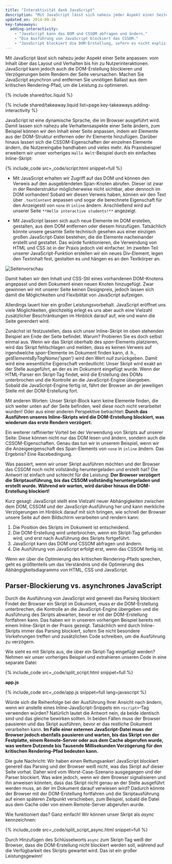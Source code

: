 ```yaml
---
title: "Interaktivität dank JavaScript"
description: "Mit JavaScript lässt sich nahezu jeder Aspekt einer Seite anpassen: vom Inhalt über das Layout und Verhalten bis hin zu Nutzerinteraktionen. JavaScript kann jedoch auch die DOM-Erstellung blockieren und Verzögerungen beim Rendern der Seite verursachen. Machen Sie JavaScript asynchron und entfernen Sie unnötigen Ballast aus dem kritischen Rendering-Pfad, um die Leistung zu optimieren."
updated_on: 2014-09-18
key-takeaways:
  adding-interactivity:
    - "JavaScript kann das DOM und CSSOM abfragen und ändern."
    - "Die Ausführung von JavaScript blockiert das CSSOM."
    - "JavaScript blockiert die DOM-Erstellung, sofern es nicht explizit als asynchron festgelegt wird."
---
```

<p class="intro">
  Mit JavaScript lässt sich nahezu jeder Aspekt einer Seite anpassen: vom Inhalt über das Layout und Verhalten bis hin zu Nutzerinteraktionen. JavaScript kann jedoch auch die DOM-Erstellung blockieren und Verzögerungen beim Rendern der Seite verursachen. Machen Sie JavaScript asynchron und entfernen Sie unnötigen Ballast aus dem kritischen Rendering-Pfad, um die Leistung zu optimieren.
</p>


{% include shared/toc.liquid %}

{% include shared/takeaway.liquid list=page.key-takeaways.adding-interactivity %}

JavaScript ist eine dynamische Sprache, die im Browser ausgeführt wird. Damit lassen sich nahezu alle Verhaltensaspekte einer Seite ändern, zum Beispiel können wir den Inhalt einer Seite anpassen, indem wir Elemente aus der DOM-Struktur entfernen oder ihr Elemente hinzufügen. Darüber hinaus lassen sich die CSSOM-Eigenschaften der einzelnen Elemente ändern, die Nutzereingabe handhaben und vieles mehr. Als Praxisbeispiel erweitern wir unser vorheriges `Hallo Welt`-Beispiel durch ein einfaches Inline-Skript:

{% include_code src=_code/script.html snippet=full %}

* Mit JavaScript erhalten wir Zugriff auf das DOM und können den Verweis auf den ausgeblendeten Span-Knoten abrufen. Dieser ist zwar in der Renderstruktur möglicherweise nicht sichtbar, aber dennoch im DOM vorhanden! Sobald wir diesen Verweis haben, können wir den Text über `.textContent` anpassen und sogar die berechnete Eigenschaft für den Anzeigestil von `none` in `inline` ändern. Anschließend wird auf unserer Seite `**Hello interactive students!**` angezeigt.

* Mit JavaScript lassen sich auch neue Elemente im DOM erstellen, gestalten, aus dem DOM entfernen oder diesem hinzufügen. Tatsächlich könnte unsere gesamte Seite technisch gesehen aus einer einzigen großen JavaScript-Datei bestehen, die die Elemente nacheinander erstellt und gestaltet. Das würde funktionieren, die Verwendung von HTML und CSS ist in der Praxis jedoch viel einfacher. Im zweiten Teil unserer JavaScript-Funktion erstellen wir ein neues Div-Element, legen den Textinhalt fest, gestalten es und hängen es an den Textkörper an.

<img src="images/device-js-small.png" class="center" alt="Seitenvorschau">

Damit haben wir den Inhalt und CSS-Stil eines vorhandenen DOM-Knotens angepasst und dem Dokument einen neuen Knoten hinzugefügt. Zwar gewinnen wir mit unserer Seite keinen Designpreis, jedoch lassen sich damit die Möglichkeiten und Flexibilität von JavaScript aufzeigen.

Allerdings lauert hier ein großer Leistungsvorbehalt. JavaScript eröffnet uns viele Möglichkeiten, gleichzeitig erlegt es uns aber auch eine Vielzahl zusätzlicher Beschränkungen im Hinblick darauf auf, wie und wann die Seite gerendert wird.

Zunächst ist festzustellen, dass sich unser Inline-Skript im oben stehenden Beispiel am Ende der Seite befindet. Warum? Probieren Sie es doch selbst einmal aus. Wenn wir das Skript oberhalb des _span_-Elements platzieren, wird das Skript fehlschlagen und melden, dass es keinen Verweis auf irgendwelche _span_-Elemente im Dokument finden kann, d. h., _getElementsByTagName('span')_ wird den Wert _null_ zurückgeben. Damit wird eine wesentliche Eigenschaft verdeutlicht: Unser Skript wird exakt an der Stelle ausgeführt, an der es im Dokument eingefügt wurde. Wenn der HTML-Parser ein Skript-Tag findet, wird die Erstellung des DOMs unterbrochen und die Kontrolle an die JavaScript-Engine übergeben. Sobald die JavaScript-Engine fertig ist, fährt der Browser an der jeweiligen Stelle mit der DOM-Erstellung fort.

Mit anderen Worten: Unser Skript-Block kann keine Elemente finden, die sich weiter unten auf der Seite befinden, weil diese noch nicht verarbeitet wurden! Oder aus einer anderen Perspektive betrachtet: **Durch das Ausführen unseres Inline-Skripts wird die DOM-Erstellung blockiert, was wiederum das erste Rendern verzögert.**

Ein weiterer raffinierter Vorteil bei der Verwendung von Skripts auf unserer Seite: Diese können nicht nur das DOM lesen und ändern, sondern auch die CSSOM-Eigenschaften. Genau das tun wir in unserem Beispiel, wenn wir die Anzeigeeigenschaft des Span-Elements von `none` in `inline` ändern. Das Ergebnis? Eine Racebedingung.

Was passiert, wenn wir unser Skript ausführen möchten und der Browser das CSSOM noch nicht vollständig heruntergeladen und erstellt hat? Die Antwort ist einfach und schlecht für die Leistung: **Der Browser verzögert die Skriptausführung, bis das CSSOM vollständig heruntergeladen und erstellt wurde. Während wir warten, wird darüber hinaus die DOM-Erstellung blockiert!**

Kurz gesagt: JavaScript stellt eine Vielzahl neuer Abhängigkeiten zwischen dem DOM, CSSOM und der JavaScript-Ausführung her und kann merkliche Verzögerungen im Hinblick darauf mit sich bringen, wie schnell der Browser unsere Seite auf dem Bildschirm verarbeiten und rendern kann:

1. Die Position des Skripts im Dokument ist entscheidend.
2. Die DOM-Erstellung wird unterbrochen, wenn ein Skript-Tag gefunden wird, und erst nach Ausführung des Skripts fortgeführt.
3. JavaScript kann das DOM und CSSOM abfragen und ändern.
4. Die Ausführung von JavaScript erfolgt erst, wenn das CSSOM fertig ist.

Wenn wir über die Optimierung des kritischen Rendering-Pfads sprechen, geht es größtenteils um das Verständnis und die Optimierung des Abhängigkeitsdiagramms von HTML, CSS und JavaScript.


## Parser-Blockierung vs. asynchrones JavaScript

Durch die Ausführung von JavaScript wird generell das Parsing blockiert: Findet der Browser ein Skript im Dokument, muss er die DOM-Erstellung unterbrechen, die Kontrolle an die JavaScript-Engine übergeben und die Ausführung des Skripts abwarten, bevor er mit der DOM-Erstellung fortfahren kann. Das haben wir in unserem vorherigen Beispiel bereits mit einem Inline-Skript in der Praxis gezeigt. Tatsächlich wird durch Inline-Skripts immer das Parsing blockiert, sofern Sie nicht besondere Vorkehrungen treffen und zusätzlichen Code schreiben, um die Ausführung zu verzögern.

Wie sieht es mit Skripts aus, die über ein Skript-Tag eingefügt werden? Nehmen wir unser vorheriges Beispiel und extrahieren unseren Code in eine separate Datei:

{% include_code src=_code/split_script.html snippet=full %}

**app.js**

{% include_code src=_code/app.js snippet=full lang=javascript %}

Würde sich die Reihenfolge bei der Ausführung Ihrer Ansicht nach ändern, wenn wir anstelle eines Inline-JavaScript-Snippets ein `<script>`-Tag verwenden würden? Natürlich lautet die Antwort nein, da beide identisch sind und das gleiche bewirken sollten. In beiden Fällen muss der Browser pausieren und das Skript ausführen, bevor er das restliche Dokument verarbeiten kann. **Im Falle einer externen JavaScript-Datei muss der Browser jedoch ebenfalls pausieren und warten, bis das Skript von der Festplatte, einem Remote-Server oder aus dem Cache abgerufen wurde, was weitere Dutzende bis Tausende Millisekunden Verzögerung für den kritischen Rendering-Pfad bedeuten kann.**

Die gute Nachricht: Wir haben einen Rettungsanker! JavaScript blockiert generell das Parsing und der Browser weiß nicht, was das Skript auf dieser Seite vorhat. Daher wird vom Worst-Case-Szenario ausgegangen und der Parser blockiert. Was wäre jedoch, wenn wir dem Browser signalisieren und ihn anweisen könnten, dass das Skript nicht genau an der Stelle ausgeführt werden muss, an der im Dokument darauf verwiesen wird? Dadurch könnte der Browser mit der DOM-Erstellung fortfahren und die Skriptausführung auf einen späteren Zeitpunkt verschieben, zum Beispiel, sobald die Datei aus dem Cache oder von einem Remote-Server abgerufen wurde.

Wie funktioniert das? Ganz einfach! Wir können unser Skript als _async_ kennzeichnen:

{% include_code src=_code/split_script_async.html snippet=full %}

Durch Hinzufügen des Schlüsselworts `async` zum Skript-Tag weiß der Browser, dass die DOM-Erstellung nicht blockiert werden soll, während auf die Verfügbarkeit des Skripts gewartet wird. Das ist ein großer Leistungsgewinn!



